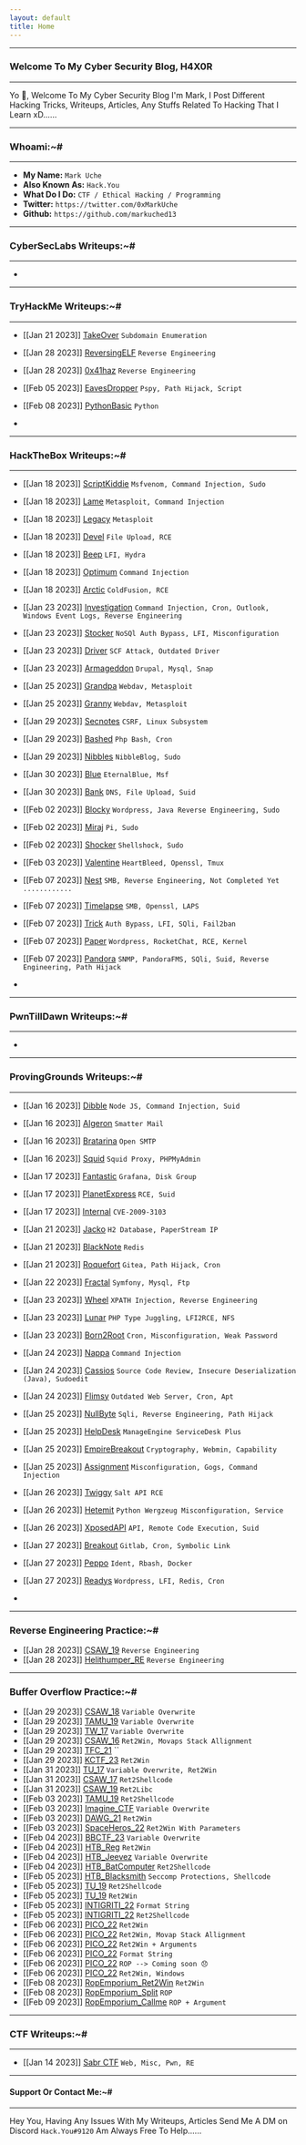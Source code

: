 ```yaml
---
layout: default
title: Home
---
```


* * *
### Welcome To My Cyber Security Blog, H4X0R
* * *

Yo 👋, Welcome To My Cyber Security Blog I'm Mark, I Post Different Hacking Tricks, Writeups, Articles, Any Stuffs Related To Hacking That I Learn xD......

* * *
### Whoami:~#
* * *

- **My Name:**    `Mark Uche`
- **Also Known As:** `Hack.You`
- **What Do I Do:**  `CTF / Ethical Hacking / Programming`
- **Twitter:** `https://twitter.com/0xMarkUche`
- **Github:** `https://github.com/markuched13`

* * *
### **CyberSecLabs Writeups:~#**
* * *

-

* * *
### **TryHackMe Writeups:~#**
* * *
- [[Jan 21 2023]] [TakeOver](https://markuched13.github.io/posts/thm/takeover.html) `Subdomain Enumeration`
- [[Jan 28 2023]] [ReversingELF](https://markuched13.github.io/posts/thm/reversingelf.html) `Reverse Engineering`
- [[Jan 28 2023]] [0x41haz](https://markuched13.github.io/posts/thm/0x41haz.html) `Reverse Engineering`
- [[Feb 05 2023]] [EavesDropper](https://markuched13.github.io/posts/thm/eavesdrop.html) `Pspy, Path Hijack, Script`
- [[Feb 08 2023]] [PythonBasic](https://markuched13.github.io/posts/thm/pythonbasics.html) `Python`


-

* * *
### **HackTheBox Writeups:~#**
* * *
- [[Jan 18 2023]] [ScriptKiddie](https://markuched13.github.io/posts/htb/scriptkiddie.html) `Msfvenom, Command Injection, Sudo`
- [[Jan 18 2023]] [Lame](https://markuched13.github.io/posts/htb/lame.html) `Metasploit, Command Injection`
- [[Jan 18 2023]] [Legacy](https://markuched13.github.io/posts/htb/legacy.html) `Metasploit`
- [[Jan 18 2023]] [Devel](https://markuched13.github.io/posts/htb/devel.html) `File Upload, RCE`
- [[Jan 18 2023]] [Beep](https://markuched13.github.io/posts/htb/beep.html) `LFI, Hydra`
- [[Jan 18 2023]] [Optimum](https://markuched13.github.io/posts/htb/optimum.html) `Command Injection`
- [[Jan 18 2023]] [Arctic](https://markuched13.github.io/posts/htb/arctic.html) `ColdFusion, RCE`
- [[Jan 23 2023]] [Investigation](https://markuched13.github.io/posts/htb/investigation.html) `Command Injection, Cron, Outlook, Windows Event Logs, Reverse Engineering`
- [[Jan 23 2023]] [Stocker](https://markuched13.github.io/posts/htb/stocker.html) `NoSQl Auth Bypass, LFI, Misconfiguration`
- [[Jan 23 2023]] [Driver](https://markuched13.github.io/posts/htb/driver.html) `SCF Attack, Outdated Driver`
- [[Jan 23 2023]] [Armageddon](https://markuched13.github.io/posts/htb/armageddon.html) `Drupal, Mysql, Snap`
- [[Jan 25 2023]] [Grandpa](https://markuched13.github.io/posts/htb/grandpa.html) `Webdav, Metasploit`
- [[Jan 25 2023]] [Granny](https://markuched13.github.io/posts/htb/granny.html) `Webdav, Metasploit`
- [[Jan 29 2023]] [Secnotes](https://markuched13.github.io/posts/htb/secnotes.html) `CSRF, Linux Subsystem`
- [[Jan 29 2023]] [Bashed](https://markuched13.github.io/posts/htb/bashed.html) `Php Bash, Cron`
- [[Jan 29 2023]] [Nibbles](https://markuched13.github.io/posts/htb/nibble.html) `NibbleBlog, Sudo`
- [[Jan 30 2023]] [Blue](https://markuched13.github.io/posts/htb/blue.html) `EternalBlue, Msf`
- [[Jan 30 2023]] [Bank](https://markuched13.github.io/posts/htb/bank.html) `DNS, File Upload, Suid`
- [[Feb 02 2023]] [Blocky](https://markuched13.github.io/posts/htb/blocky.html) `Wordpress, Java Reverse Engineering, Sudo`
- [[Feb 02 2023]] [Miraj](https://markuched13.github.io/posts/htb/miraj.html) `Pi, Sudo`
- [[Feb 02 2023]] [Shocker](https://markuched13.github.io/posts/htb/shocker.html) `Shellshock, Sudo`
- [[Feb 03 2023]] [Valentine](https://markuched13.github.io/posts/htb/valentine.html) `HeartBleed, Openssl, Tmux`
- [[Feb 07 2023]] [Nest](https://markuched13.github.io/posts/htb/nest.html) `SMB, Reverse Engineering, Not Completed Yet ............`
- [[Feb 07 2023]] [Timelapse](https://markuched13.github.io/posts/htb/timelapse.html) `SMB, Openssl, LAPS`
- [[Feb 07 2023]] [Trick](https://markuched13.github.io/posts/htb/trick.html) `Auth Bypass, LFI, SQli, Fail2ban`
- [[Feb 07 2023]] [Paper](https://markuched13.github.io/posts/htb/paper.html) `Wordpress, RocketChat, RCE, Kernel`
- [[Feb 07 2023]] [Pandora](https://markuched13.github.io/posts/htb/pandora.html) `SNMP, PandoraFMS, SQli, Suid, Reverse Engineering, Path Hijack`

-

* * *
### **PwnTillDawn Writeups:~#**
* * *

-

* * *
### **ProvingGrounds Writeups:~#**
* * *
- [[Jan 16 2023]] [Dibble](https://markuched13.github.io/posts/pg/dibble.html) `Node JS, Command Injection, Suid`
- [[Jan 16 2023]] [Algeron](https://markuched13.github.io/posts/pg/algeron.html) `Smatter Mail `
- [[Jan 16 2023]] [Bratarina](https://markuched13.github.io/posts/pg/bratarina.html) `Open SMTP `
- [[Jan 16 2023]] [Squid](https://markuched13.github.io/posts/pg/squid.html) `Squid Proxy, PHPMyAdmin`
- [[Jan 17 2023]] [Fantastic](https://markuched13.github.io/posts/pg/fantastic.html) `Grafana, Disk Group `
- [[Jan 17 2023]] [PlanetExpress](https://markuched13.github.io/posts/pg/planetexpress.html) `RCE, Suid`
- [[Jan 17 2023]] [Internal](https://markuched13.github.io/posts/pg/internal.html) `CVE-2009-3103`
- [[Jan 21 2023]] [Jacko](https://markuched13.github.io/posts/pg/jacko.html) `H2 Database, PaperStream IP`
- [[Jan 21 2023]] [BlackNote](https://markuched13.github.io/posts/pg/blackgate.html) `Redis`
- [[Jan 21 2023]] [Roquefort](https://markuched13.github.io/posts/pg/roquefort.html) `Gitea, Path Hijack, Cron`
- [[Jan 22 2023]] [Fractal](https://markuched13.github.io/posts/pg/fractal.html) `Symfony, Mysql, Ftp `
- [[Jan 23 2023]] [Wheel](https://markuched13.github.io/posts/pg/wheel.html) `XPATH Injection, Reverse Engineering `
- [[Jan 23 2023]] [Lunar](https://markuched13.github.io/posts/pg/lunar.html) `PHP Type Juggling, LFI2RCE, NFS`
- [[Jan 23 2023]] [Born2Root](https://markuched13.github.io/posts/pg/born2root.html) `Cron, Misconfiguration, Weak Password`
- [[Jan 24 2023]] [Nappa](https://markuched13.github.io/posts/pg/nappa.html) `Command Injection`
- [[Jan 24 2023]] [Cassios](https://markuched13.github.io/posts/pg/cassios.html) `Source Code Review, Insecure Deserialization (Java), Sudoedit `
- [[Jan 24 2023]] [Flimsy](https://markuched13.github.io/posts/pg/flimsy.html) `Outdated Web Server, Cron, Apt `
- [[Jan 25 2023]] [NullByte](https://markuched13.github.io/posts/pg/nullbyte.html) `Sqli, Reverse Engineering, Path Hijack`
- [[Jan 25 2023]] [HelpDesk](https://markuched13.github.io/posts/pg/helpdesk.html) `ManageEngine ServiceDesk Plus `
- [[Jan 25 2023]] [EmpireBreakout](https://markuched13.github.io/posts/pg/empirebreakout.html) `Cryptography, Webmin, Capability `
- [[Jan 25 2023]] [Assignment](https://markuched13.github.io/posts/pg/assignment.html) `Misconfiguration, Gogs, Command Injection`
- [[Jan 26 2023]] [Twiggy](https://markuched13.github.io/posts/pg/twiggy.html) `Salt API RCE`
- [[Jan 26 2023]] [Hetemit](https://markuched13.github.io/posts/pg/hetemit.html) `Python Wergzeug Misconfiguration, Service`
- [[Jan 26 2023]] [XposedAPI](https://markuched13.github.io/posts/pg/xposedapi.html) `API, Remote Code Execution, Suid`
- [[Jan 27 2023]] [Breakout](https://markuched13.github.io/posts/pg/breakout.html) `Gitlab, Cron, Symbolic Link`
- [[Jan 27 2023]] [Peppo](https://markuched13.github.io/posts/pg/peppo.html) `Ident, Rbash, Docker`
- [[Jan 27 2023]] [Readys](https://markuched13.github.io/posts/pg/readys.html) `Wordpress, LFI, Redis, Cron`

-

* * *
### **Reverse Engineering Practice:~#**
- [[Jan 28 2023]] [CSAW_19](https://markuched13.github.io/posts/re/beleaf.html) `Reverse Engineering`
- [[Jan 28 2023]] [Helithumper_RE](https://markuched13.github.io/posts/re/helithumperre.html) `Reverse Engineering`


* * *
### **Buffer Overflow Practice:~#**
- [[Jan 29 2023]] [CSAW_18](https://markuched13.github.io/posts/bof/boi.html) `Variable Overwrite`
- [[Jan 29 2023]] [TAMU_19](https://markuched13.github.io/posts/bof/pwn1.html) `Variable Overwrite`
- [[Jan 29 2023]] [TW_17](https://markuched13.github.io/posts/bof/justdoit.html) `Variable Overwrite`
- [[Jan 29 2023]] [CSAW_16](https://markuched13.github.io/posts/bof/warmup.html) `Ret2Win, Movaps Stack Allignment`
- [[Jan 29 2023]] [TFC_21](https://markuched13.github.io/posts/bof/secret.html) ``
- [[Jan 29 2023]] [KCTF_23](https://markuched13.github.io/posts/bof/chall.html) `Ret2Win`
- [[Jan 31 2023]] [TU_17](https://markuched13.github.io/posts/bof/vulnchat.html) `Variable Overwrite, Ret2Win`
- [[Jan 31 2023]] [CSAW_17](https://markuched13.github.io/posts/bof/pilot.html) `Ret2Shellcode`
- [[Jan 31 2023]] [CSAW_19](https://markuched13.github.io/posts/bof/babyboi.html) `Ret2Libc`
- [[Feb 03 2023]] [TAMU_19](https://markuched13.github.io/posts/bof/pwn3.html) `Ret2Shellcode`
- [[Feb 03 2023]] [Imagine_CTF](https://markuched13.github.io/posts/bof/stackoverflow.html) `Variable Overwrite`
- [[Feb 03 2023]] [DAWG_21](https://markuched13.github.io/posts/bof/bofit.html) `Ret2Win`
- [[Feb 03 2023]] [SpaceHeros_22](https://markuched13.github.io/posts/bof/vader.html) `Ret2Win With Parameters`
- [[Feb 04 2023]] [BBCTF_23](https://markuched13.github.io/posts/bof/ezpwn1.html) `Variable Overwrite`
- [[Feb 04 2023]] [HTB_Reg](https://markuched13.github.io/posts/bof/reg.html) `Ret2Win`
- [[Feb 04 2023]] [HTB_Jeevez](https://markuched13.github.io/posts/bof/jeevez.html) `Variable Overwrite`
- [[Feb 04 2023]] [HTB_BatComputer](https://markuched13.github.io/posts/bof/bat.html) `Ret2Shellcode`
- [[Feb 05 2023]] [HTB_Blacksmith](https://markuched13.github.io/posts/bof/blacksmith.html) `Seccomp Protections, Shellcode`
- [[Feb 05 2023]] [TU_19](https://markuched13.github.io/posts/bof/shellme.html) `Ret2Shellcode`
- [[Feb 05 2023]] [TU_19](https://markuched13.github.io/posts/bof/thefirst.html) `Ret2Win`
- [[Feb 05 2023]] [INTIGRITI_22](https://markuched13.github.io/posts/bof/searchengine.html) `Format String`
- [[Feb 05 2023]] [INTIGRITI_22](https://markuched13.github.io/posts/bof/easyregister.html) `Ret2Shellcode`
- [[Feb 06 2023]] [PICO_22](https://markuched13.github.io/posts/bof/bof1.html) `Ret2Win`
- [[Feb 06 2023]] [PICO_22](https://markuched13.github.io/posts/bof/xsixtywhat.html) `Ret2Win, Movap Stack Allignment`
- [[Feb 06 2023]] [PICO_22](https://markuched13.github.io/posts/bof/bof2.html) `Ret2Win + Arguments`
- [[Feb 06 2023]] [PICO_22](https://markuched13.github.io/posts/bof/bof2.html) `Format String`
- [[Feb 06 2023]] [PICO_22](https://markuched13.github.io/posts/bof/ropfu.html) `ROP --> Coming soon 😞`
- [[Feb 06 2023]] [PICO_22](https://markuched13.github.io/posts/bof/wine.html) `Ret2Win, Windows`
- [[Feb 08 2023]] [RopEmporium_Ret2Win](https://markuched13.github.io/posts/bof/ret2win.html) `Ret2Win`
- [[Feb 08 2023]] [RopEmporium_Split](https://markuched13.github.io/posts/bof/split.html) `ROP`
- [[Feb 09 2023]] [RopEmporium_Callme](https://markuched13.github.io/posts/bof/callme.html) `ROP + Argument`
* * *
### **CTF Writeups:~#**
* * *
- [[Jan 14 2023]] [Sabr CTF](https://markuched13.github.io/posts/ctf/sabr/sabr.html) `Web, Misc, Pwn, RE`

* * *
#### **Support Or Contact Me:~#**
* * *

Hey You, Having Any Issues With My Writeups, Articles Send Me A DM on Discord `Hack.You#9120`  Am Always Free To Help......
